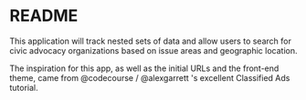 # README

This application will track nested sets of data and allow users to search
for civic advocacy organizations based on issue areas and geographic location.

The inspiration for this app, as well as the initial URLs and the front-end theme, came from @codecourse / @alexgarrett 's excellent Classified Ads tutorial.